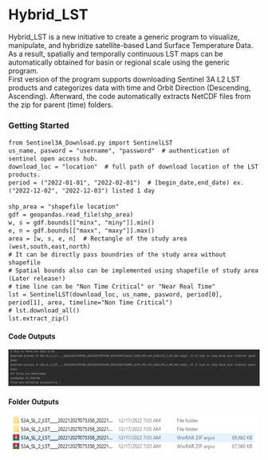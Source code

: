 # Hybrid_LST
Hybrid_LST is a new initiative to create a generic program to visualize, manipulate, and hybridize satellite-based Land Surface Temperature Data. As a result, spatially and temporally continuous LST maps can be automatically obtained for basin or regional scale using the generic program.  
First version of the program supports downloading Sentinel 3A L2 LST products and categorizes data with time and Orbit Direction (Descending, Ascending). Afterward, the code automatically extracts NetCDF files from the zip for parent (time) folders.

### **Getting Started**

```
from Sentinel3A_Download.py import SentinelLST
us_name, pasword = "username", "password"  # authentication of sentinel open access hub.
download_loc = "location"  # full path of download location of the LST products.
period = ("2022-01-01", "2022-02-01")  # [begin_date,end_date) ex.("2022-12-02", "2022-12-03") listed 1 day

shp_area = "shapefile location"
gdf = geopandas.read_file(shp_area)
w, s = gdf.bounds[["minx", "miny"]].min()
e, n = gdf.bounds[["maxx", "maxy"]].max()
area = [w, s, e, n]  # Rectangle of the study area (west,south,east,north)
# It can be directly pass boundries of the study area without shapefile
# Spatial bounds also can be implemented using shapefile of study area (Later release!)
# time line can be "Non Time Critical" or "Near Real Time"
lst = SentinelLST(download_loc, us_name, pasword, period[0], period[1], area, timeline="Non Time Critical")
# lst.download_all()
lst.extract_zip()
```
#### Code Outputs
![solarized palettes](https://github.com/OnurSahin20/Hybrid_LST/blob/main/messages.PNG?raw=true)

#### Folder Outputs
![solarized palettes](https://github.com/OnurSahin20/Hybrid_LST/blob/main/loc.PNG?raw=true)
